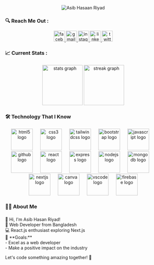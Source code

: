<div align="center">
      <img src="https://github.com/AsibHasanRiyad/AsibHasanRiyad/assets/137589900/82691541-1b51-408e-a048-de4ce84d0804  " alt="Asib Hasaan Riyad"  />

</div>

<h3 align="left">🔍 Reach Me Out :</h3>

<div align="center">
  <a href="https://www.facebook.com/syd.ryd">
    <img src="https://img.shields.io/static/v1?message=Facebook&logo=facebook&label=&color=1877F2&logoColor=white&labelColor=&style=for-the-badge" height="35" alt="facebook logo"  />
  </a>
<a href="mailto:asibhasanriyad@gmail.com">
  <img src="https://img.shields.io/static/v1?message=Gmail&logo=gmail&label=&color=D14836&logoColor=white&labelColor=&style=for-the-badge" height="35" alt="gmail logo" />
</a>
  <a href="https://www.instagram.com/sayad.riyad/" target="_blank">
    <img src="https://img.shields.io/static/v1?message=Instagram&logo=instagram&label=&color=E4405F&logoColor=white&labelColor=&style=for-the-badge" height="35" alt="instagram logo"  />
  </a>
  <a href="https://www.linkedin.com/in/asibhasan/" target="_blank">
    <img src="https://img.shields.io/static/v1?message=LinkedIn&logo=linkedin&label=&color=0077B5&logoColor=white&labelColor=&style=for-the-badge" height="35" alt="linkedin logo"  />
  </a>
  <a href="https://twitter.com/AsibHasanRiyad" target="_blank">
    <img src="https://img.shields.io/static/v1?message=Twitter&logo=twitter&label=&color=1DA1F2&logoColor=white&labelColor=&style=for-the-badge" height="35" alt="twitter logo"  />
  </a>
</div>

<h3 align="left">📈 Current Stats :</h3>

###

<div align="center">
  <img src="https://github-readme-stats.vercel.app/api?username=AsibHasanRiyad&hide_title=false&hide_rank=false&show_icons=true&include_all_commits=true&count_private=true&disable_animations=false&theme=gotham&locale=en&hide_border=false&order=1" height="130" alt="stats graph"  />
  <img src="https://streak-stats.demolab.com?user=AsibHasanRiyad&locale=en&mode=daily&theme=gotham&hide_border=false&border_radius=5&order=3" height="130" alt="streak graph"  />
</div>

###

###
###

<h3 align="left">🛠 Technology That I Know</h3>

###

<div align="center">
  <img src="https://cdn.jsdelivr.net/gh/devicons/devicon/icons/html5/html5-original.svg" height="70" alt="html5 logo"  />
  <img width="16" />
  <img src="https://cdn.jsdelivr.net/gh/devicons/devicon/icons/css3/css3-original.svg" height="70" alt="css3 logo"  />
  <img width="16" />
  <img src="https://cdn.simpleicons.org/tailwindcss/06B6D4" height="70" alt="tailwindcss logo"  />
  <img width="16" />
  <img src="https://cdn.jsdelivr.net/gh/devicons/devicon/icons/bootstrap/bootstrap-original.svg" height="70" alt="bootstrap logo"  />
  <img width="16" />
  <img src="https://skillicons.dev/icons?i=js" height="70" alt="javascript logo"  />
  <img width="16" />
  <img src="https://skillicons.dev/icons?i=github" height="70" alt="github logo"  />
  <img width="16" />
  <img src="https://cdn.jsdelivr.net/gh/devicons/devicon/icons/react/react-original.svg" height="70" alt="react logo"  />
  <img width="16" />
  <img src="https://skillicons.dev/icons?i=express" height="70" alt="express logo"  />
  <img width="16" />
  <img src="https://cdn.simpleicons.org/nodedotjs/339933" height="70" alt="nodejs logo"  />
  <img width="16" />
  <img src="https://cdn.jsdelivr.net/gh/devicons/devicon/icons/mongodb/mongodb-original.svg" height="70" alt="mongodb logo"  />
  <img width="16" />
  <img src="https://skillicons.dev/icons?i=nextjs" height="70" alt="nextjs logo"  />
  <img width="16" />
  <img src="https://cdn.simpleicons.org/canva/00C4CC" height="70" alt="canva logo"  />
  <img width="16" />
  <img src="https://cdn.simpleicons.org/visualstudiocode/007ACC" height="70" alt="vscode logo"  />
  <img width="16" />
  <img src="https://cdn.simpleicons.org/firebase/FFCA28" height="70" alt="firebase logo"  />
</div>

<h3 align="left">👩‍💻  About Me</h3>

###

<p align="left"> 
👋 Hi, I'm Asib Hasan Riyad!<br>
🚀 Web Developer from Bangladesh<br>
💻 React.js enthusiast exploring Next.js<br>
🎯 **Goals:**<br>
   - Excel as a web developer<br>
   - Make a positive impact on the industry<br>

Let's code something amazing together! 🚀
 
 </p>



